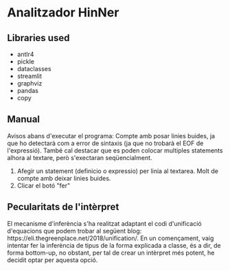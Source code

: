 <h1>Analitzador HinNer</h1>
<h2>Libraries used</h2>
<ul>
    <li>antlr4</li>
    <li>pickle</li>
    <li>dataclasses</li>
    <li>streamlit</li>
    <li>graphviz</li>
    <li>pandas</li>
    <li>copy</li>
</ul>

<h2>Manual</h2>
<p>Avisos abans d'executar el programa: Compte amb posar linies buides, ja que ho detectarà com a error de sintaxis (ja que no trobarà el EOF de l'expressió).
També cal destacar que es poden colocar multiples statements alhora al textare, però s'exectaran seqüencialment.
</p>
<ol>
    <li>Afegir un statement (definicio o expressio) per linia al textarea. Molt de compte amb deixar linies buides.</li>
    <li>Clicar el botó "fer"</li>
</ol>

<h2>Pecularitats de l'intèrpret</h2>
<p>El mecanisme d'inferència s'ha realitzat adaptant el codi d'unificació d'equacions que podem trobar al següent blog: <a>https://eli.thegreenplace.net/2018/unification/</a>.
En un començament, vaig intentar fer la inferència de tipus de la forma explicada a classe, és a dir, de forma bottom-up, no obstant, per tal de crear un intèrpret més potent, he decidit optar per aquesta opció.</p>
